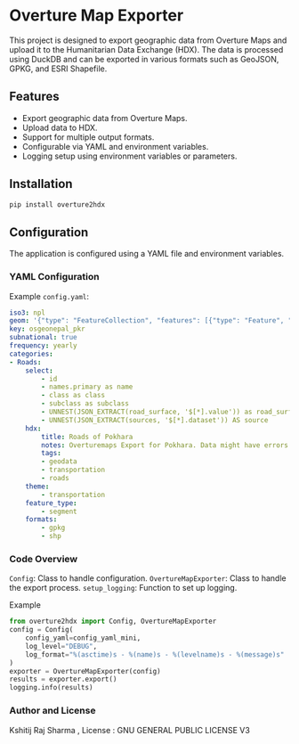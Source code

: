 # Overture Map Exporter

This project is designed to export geographic data from Overture Maps and upload it to the Humanitarian Data Exchange (HDX). The data is processed using DuckDB and can be exported in various formats such as GeoJSON, GPKG, and ESRI Shapefile.

## Features

- Export geographic data from Overture Maps.
- Upload data to HDX.
- Support for multiple output formats.
- Configurable via YAML and environment variables.
- Logging setup using environment variables or parameters.



## Installation

```bash
pip install overture2hdx
```

## Configuration

The application is configured using a YAML file and environment variables.

### YAML Configuration

Example `config.yaml`:
```yaml
iso3: npl
geom: '{"type": "FeatureCollection", "features": [{"type": "Feature", "properties": {}, "geometry": {"coordinates": [[[83.98047393581618, 28.255338988044088], [83.973540694181, 28.230486421513703], [83.91927014759125, 28.214265947308945], [83.97832224013575, 28.195093119231174], [83.96971545741735, 28.158212628626416], [84.00175181531534, 28.19361814379657], [84.03187555483152, 28.168540447741847], [84.01059767533235, 28.208788347541898], [84.0342663278089, 28.255549578267903], [83.99960011963498, 28.228801292171724], [83.98047393581618, 28.255338988044088]]], "type": "Polygon"}}]}'
key: osgeonepal_pkr
subnational: true
frequency: yearly
categories:
- Roads:
    select:
        - id
        - names.primary as name
        - class as class
        - subclass as subclass
        - UNNEST(JSON_EXTRACT(road_surface, '$[*].value')) as road_surface
        - UNNEST(JSON_EXTRACT(sources, '$[*].dataset')) AS source
    hdx:
        title: Roads of Pokhara
        notes: Overturemaps Export for Pokhara. Data might have errors but has gone through validation checks.
        tags:
        - geodata
        - transportation
        - roads
    theme:
        - transportation
    feature_type:
        - segment
    formats:
        - gpkg
        - shp

```
### Code Overview

`Config`: Class to handle configuration.
`OvertureMapExporter`: Class to handle the export process.
`setup_logging`: Function to set up logging.

Example 
```python
from overture2hdx import Config, OvertureMapExporter
config = Config(
    config_yaml=config_yaml_mini,
    log_level="DEBUG",
    log_format="%(asctime)s - %(name)s - %(levelname)s - %(message)s"
)
exporter = OvertureMapExporter(config)
results = exporter.export()
logging.info(results)
```

### Author and License 
Kshitij Raj Sharma , License : GNU GENERAL PUBLIC LICENSE V3